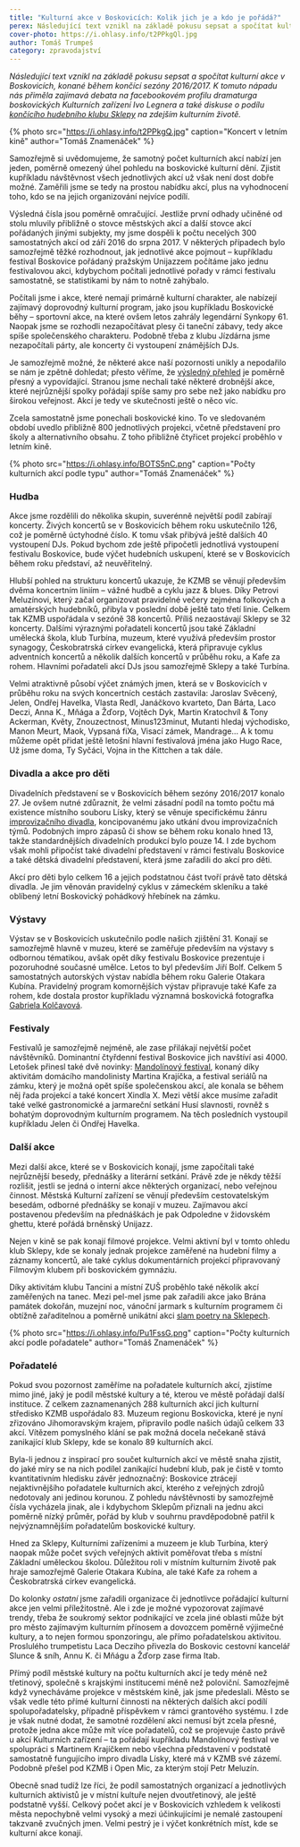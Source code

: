 ```yaml
---
title: "Kulturní akce v Boskovicích: Kolik jich je a kdo je pořádá?"
perex: Následující text vznikl na základě pokusu sepsat a spočítat kulturní akce v Boskovicích, konané během končící sezóny 2016/2017.
cover-photo: https://i.ohlasy.info/t2PPkgQl.jpg
author: Tomáš Trumpeš
category: zpravodajství
---
```


*Následující text vznikl na základě pokusu sepsat a spočítat kulturní akce v Boskovicích, konané během končící sezóny 2016/2017. K tomuto nápadu nás přiměla zajímavá debata na facebookovém profilu dramaturga boskovických Kulturních zařízení Ivo Legnera a také diskuse o podílu [končícího hudebního klubu Sklepy](http://www.ohlasy.info/clanky/2017/07/konec-sklepu.html) na zdejším kulturním životě.*

{% photo src="https://i.ohlasy.info/t2PPkgQ.jpg" caption="Koncert v letním kině" author="Tomáš Znamenáček" %}

Samozřejmě si uvědomujeme, že samotný počet kulturních akcí nabízí jen jeden, poměrně omezený úhel pohledu na boskovické kulturní dění. Zjistit kupříkladu návštěvnost všech jednotlivých akcí už však není dost dobře možné. Zaměřili jsme se tedy na prostou nabídku akcí, plus na vyhodnocení toho, kdo se na jejich organizování nejvíce podílí.

Výsledná čísla jsou poměrně omračující. Jestliže první odhady učiněné od stolu mluvily přibližně o stovce městských akcí a další stovce akcí pořádaných jinými subjekty, my jsme dospěli k počtu necelých 300 samostatných akcí od září 2016 do srpna 2017. V některých případech bylo samozřejmě těžké rozhodnout, jak jednotlivé akce pojmout – kupříkladu festival Boskovice pořádaný pražským Unijazzem počítáme jako jednu festivalovou akci, kdybychom počítali jednotlivé pořady v rámci festivalu samostatně, se statistikami by nám to notně zahýbalo.

Počítali jsme i akce, které nemají primárně kulturní charakter, ale nabízejí zajímavý doprovodný kulturní program, jako jsou kupříkladu Boskovické běhy – sportovní akce, na které ovšem letos zahrály legendární Synkopy 61. Naopak jsme se rozhodli nezapočítávat plesy či taneční zábavy, tedy akce spíše společenského charakteru. Podobně třeba z klubu Jízdárna jsme nezapočítali párty, ale koncerty či vystoupení známějších DJs.

Je samozřejmě možné, že některé akce naší pozornosti unikly a nepodařilo se nám je zpětně dohledat; přesto věříme, že [výsledný přehled](https://docs.google.com/spreadsheets/d/1CAXcg3nQJwQqILRq_QYaGTfnS8-K5WzakxBr95whvYs/edit) je poměrně přesný a vypovídající. Stranou jsme nechali také některé drobnější akce, které nejrůznější spolky pořádají spíše samy pro sebe než jako nabídku pro širokou veřejnost. Akcí je tedy ve skutečnosti ještě o něco víc.

Zcela samostatně jsme ponechali boskovické kino. To ve sledovaném období uvedlo přibližně 800 jednotlivých projekci, včetně představení pro školy a alternativního obsahu. Z toho přibližně čtyřicet projekcí proběhlo v letním kině.

{% photo src="https://i.ohlasy.info/BOTS5nC.png" caption="Počty kulturních akcí podle typu" author="Tomáš Znamenáček" %}

### Hudba

Akce jsme rozdělili do několika skupin, suverénně největší podíl zabírají koncerty. Živých koncertů se v Boskovicích během roku uskutečnilo 126, což je poměrně úctyhodné číslo. K tomu však přibývá ještě dalších 40 vystoupení DJs. Pokud bychom zde ještě připočetli jednotlivá vystoupení festivalu Boskovice, bude výčet hudebních uskupení, které se v Boskovicích během roku představí, až neuvěřitelný.

Hlubší pohled na strukturu koncertů ukazuje, že KZMB se věnují především dvěma koncertním liniím – vážné hudbě a cyklu jazz & blues. Díky Petrovi Meluzínovi, který začal organizovat pravidelné večery zejména folkových a amatérských hudebníků, přibyla v poslední době ještě tato třetí linie. Celkem tak KZMB uspořádala v sezóně 38 koncertů. Příliš nezaostávají Sklepy se 32 koncerty. Dalšími výraznými pořadateli koncertů jsou také Základní umělecká škola, klub Turbína, muzeum, které využívá především prostor synagogy, Českobratrská církev evangelická, která připravuje cyklus adventních koncertů a několik dalších koncertů v průběhu roku, a Kafe za rohem. Hlavními pořadateli akcí DJs jsou samozřejmě Sklepy a také Turbína.

Velmi atraktivně působí výčet známých jmen, která se v Boskovicích v průběhu roku na svých koncertních cestách zastavila: Jaroslav Svěcený, Jelen, Ondřej Havelka, Vlasta Redl, Janáčkovo kvarteto, Dan Bárta, Laco Deczi, Anna K., Mňága a Žďorp, Vojtěch Dyk, Martin Kratochvíl & Tony Ackerman, Květy, Znouzectnost, Minus123minut, Mutanti hledaj východisko, Manon Meurt, Maok, Vypsaná fiXa, Visací zámek, Mandrage… A k tomu můžeme opět přidat ještě letošní hlavní festivalová jména jako Hugo Race, Už jsme doma, Ty Syčáci, Vojna in the Kittchen a tak dále.

### Divadla a akce pro děti

Divadelních představení se v Boskovicích během sezóny 2016/2017 konalo 27. Je ovšem nutné zdůraznit, že velmi zásadní podíl na tomto počtu má existence místního souboru Lísky, který se věnuje specifickému žánru [improvizačního divadla](http://www.ohlasy.info/clanky/2016/06/rozhovor-impro.html), koncipovanému jako utkání dvou improvizačních týmů. Podobných impro zápasů či show se během roku konalo hned 13, takže standardnějších divadelních produkcí bylo pouze 14. I zde bychom však mohli připočíst také divadelní představení v rámci festivalu Boskovice a také dětská divadelní představení, která jsme zařadili do akcí pro děti.

Akcí pro děti bylo celkem 16 a jejich podstatnou část tvoří právě tato dětská divadla. Je jim věnován pravidelný cyklus v zámeckém skleníku a také oblíbený letní Boskovický pohádkový hřebínek na zámku.

### Výstavy

Výstav se v Boskovicích uskutečnilo podle našich zjištění 31. Konají se samozřejmě hlavně v muzeu, které se zaměřuje především na výstavy s odbornou tématikou, avšak opět díky festivalu Boskovice prezentuje i pozoruhodné současné umělce. Letos to byl především Jiří Bolf. Celkem 5 samostatných autorských výstav nabídla během roku Galerie Otakara Kubína. Pravidelný program komornějších výstav připravuje také Kafe za rohem, kde dostala prostor kupříkladu významná boskovická fotografka [Gabriela Kolčavová](http://www.ohlasy.info/clanky/2015/08/rozhovor-gabriela-kolcavova.html).

### Festivaly

Festivalů je samozřejmě nejméně, ale zase přilákají největší počet návštěvníků. Dominantní čtyřdenní festival Boskovice jich navštíví asi 4000. Letošek přinesl také dvě novinky: [Mandolínový festival](http://www.ohlasy.info/clanky/2017/03/mandolinovy-festival.html), konaný díky aktivitám domácího mandolinisty Martina Krajíčka, a festival seriálů na zámku, který je možná opět spíše společenskou akcí, ale konala se během něj řada projekcí a také koncert Xindla X. Mezi větší akce musíme zařadit také velké gastronomické a jarmareční setkání Husí slavnosti, rovněž s bohatým doprovodným kulturním programem. Na těch posledních vystoupil kupříkladu Jelen či Ondřej Havelka.

### Další akce

Mezi další akce, které se v Boskovicích konají, jsme započítali také nejrůznější besedy, přednášky a literární setkání. Právě zde je někdy těžší rozlišit, jestli se jedná o interní akce některých organizací, nebo veřejnou činnost. Městská Kulturní zařízení se věnují především cestovatelským besedám, odborné přednášky se konají v muzeu. Zajímavou akcí postavenou především na přednáškách je pak Odpoledne v židovském ghettu, které pořádá brněnský Unijazz.

Nejen v kině se pak konají filmové projekce. Velmi aktivní byl v tomto ohledu klub Sklepy, kde se konaly jednak projekce zaměřené na hudební filmy a záznamy koncertů, ale také cyklus dokumentárních projekcí připravovaný Filmovým klubem při boskovickém gymnáziu.

Díky aktivitám klubu Tancini a místní ZUŠ proběhlo také několik akcí zaměřených na tanec. Mezi pel-mel jsme pak zařadili akce jako Brána památek dokořán, muzejní noc, vánoční jarmark s kulturním programem či obtížně zařaditelnou a poměrně unikátní akci [slam poetry na Sklepech](http://www.ohlasy.info/clanky/2017/04/slam-kamila.html).

{% photo src="https://i.ohlasy.info/Pu1FssG.png" caption="Počty kulturních akcí podle pořadatele" author="Tomáš Znamenáček" %}

### Pořadatelé

Pokud svou pozornost zaměříme na pořadatele kulturních akcí, zjistíme mimo jiné, jaký je podíl městské kultury a té, kterou ve městě pořádají další instituce. Z celkem zaznamenaných 288 kulturních akcí jich kulturní středisko KZMB uspořádalo 83. Muzeum regionu Boskovicka, které je nyní zřizováno Jihomoravským krajem, připravilo podle našich údajů celkem 33 akcí. Vítězem pomyslného klání se pak možná docela nečekaně stává zanikající klub Sklepy, kde se konalo 89 kulturních akcí.

Byla-li jednou z inspirací pro součet kulturních akcí ve městě snaha zjistit, do jaké míry se na nich podílel zanikající hudební klub, pak je čistě v tomto kvantitativním hledisku závěr jednoznačný: Boskovice ztrácejí nejaktivnějšího pořadatele kulturních akcí, kterého z veřejných zdrojů nedotovaly ani jedinou korunou. Z pohledu návštěvnosti by samozřejmě čísla vycházela jinak, ale i kdybychom Sklepům přiznali na jednu akci poměrně nízký průměr, pořád by klub v souhrnu pravděpodobně patřil k nejvýznamnějším pořadatelům boskovické kultury.

Hned za Sklepy, Kulturními zařízeními a muzeem je klub Turbína, který naopak může počet svých veřejných aktivit poměřovat třeba s místní Základní uměleckou školou. Důležitou roli v místním kulturním životě pak hraje samozřejmě Galerie Otakara Kubína, ale také Kafe za rohem a Českobratrská církev evangelická.

Do kolonky *ostatní* jsme zařadili organizace či jednotlivce pořádající kulturní akce jen velmi příležitostně. Ale i zde je možné vypozorovat zajímavé trendy, třeba že soukromý sektor podnikající ve zcela jiné oblasti může být pro město zajímavým kulturním přínosem a dovozcem poměrně výjimečné kultury, a to nejen formou sponzoringu, ale přímo pořadatelskou aktivitou. Proslulého trumpetistu Laca Decziho přivezla do Boskovic cestovní kancelář Slunce & sníh, Annu K. či Mňágu a Žďorp zase firma Itab.

Přímý podíl městské kultury na počtu kulturních akcí je tedy méně než třetinový, společně s krajskými institucemi méně než poloviční. Samozřejmě když vynecháváme projekce v městském kině, jak jsme předeslali. Město se však vedle této přímé kulturní činnosti na některých dalších akcí podílí spolupořadatelsky, případně příspěvkem v rámci grantového systému. I zde je však nutné dodat, že samotné rozdělení akci nemusí být zcela přesné, protože jedna akce může mít více pořadatelů, což se projevuje často právě u akcí Kulturních zařízení – ta pořádají kupříkladu Mandolínový festival ve spolupráci s Martinem Krajíčkem nebo všechna představení v podstatě samostatně fungujícího impro divadla Lísky, které má v KZMB své zázemí. Podobně přešel pod KZMB i Open Mic, za kterým stojí Petr Meluzín. 

Obecně snad tudíž lze říci, že podíl samostatných organizací a jednotlivých kulturních aktivistů je v místní kultuře nejen dvoutřetinový, ale ještě podstatně vyšší. Celkový počet akcí je v Boskovicích vzhledem k velikosti města nepochybně velmi vysoký a mezi účinkujícími je nemalé zastoupení takzvaně zvučných jmen. Velmi pestrý je i výčet konkrétních míst, kde se kulturní akce konají.
